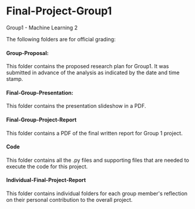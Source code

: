 # Final-Project-Group1
Group1 - Machine Learning 2

The following folders are for official grading:

#### Group-Proposal: 

This folder contains the proposed research plan for Group1. It was submitted in advance of the analysis as indicated by the date and time stamp.

#### Final-Group-Presentation: 

This folder contains the presentation slideshow in a PDF.

#### Final-Group-Project-Report 

This folder contains a PDF of the final written report for Group 1 project. 

#### Code 

This folder contains all the .py files and supporting files that are needed to execute the code for this project.

#### Individual-Final-Project-Report 

This folder contains individual folders for each group member's reflection on their personal contribution to the overall project.  
